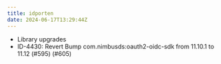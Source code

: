 ```yaml
---
title: idporten
date: 2024-06-17T13:29:44Z
---
```

- Library upgrades
- ID-4430: Revert Bump com.nimbusds:oauth2-oidc-sdk from 11.10.1 to 11.12 (#595) (#605)

